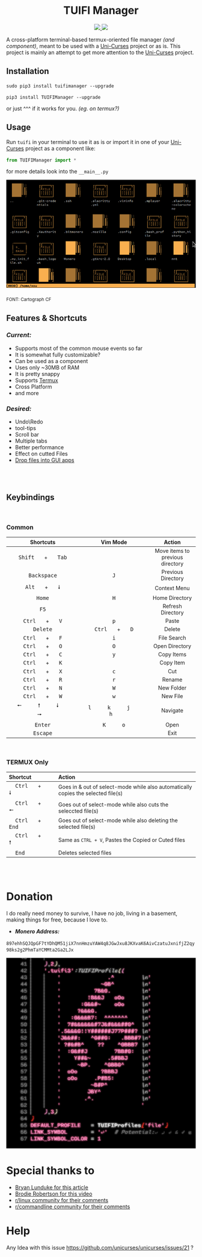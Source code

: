 

<div align="center">
<h1>TUIFI Manager</h1>
<p>
    <a href="https://github.com/GiorgosXou/TUIFIManager/pulse">
      <img src="https://img.shields.io/github/last-commit/GiorgosXou/TUIFIManager?color=%4dc71f&label=Last%20Commit&logo=github&style=flat-square"/>
    </a>
    <a href="https://github.com/GiorgosXou/TUIFIManager/blob/master/LICENSE.md">
      <img src="https://img.shields.io/github/license/GiorgosXou/TUIFIManager?label=License&logo=GNU&style=flat-square"/>
	</a>
</p>
</div>

A cross-platform terminal-based termux-oriented file manager *(and component)*, meant to be used with a [Uni-Curses](https://github.com/unicurses/unicurses) project or as is. This project is mainly an attempt to get more attention to the [Uni-Curses](https://github.com/unicurses/unicurses) project.


## Installation
```terminal
sudo pip3 install tuifimanager --upgrade
```
```terminal
pip3 install TUIFIManager --upgrade
```
or just ^^^ if it works for you. *(eg. on termux?)*


## Usage
Run `tuifi` in your terminal to use it as is or import it in one of your [Uni-Curses](https://github.com/unicurses/unicurses) project as a component like:
```python
from TUIFIManager import *
```
for more details look into the `__main__.py`

[![Preview]][#]

<sub>FONT: Cartograph CF</sub>

## Features & Shortcuts  
### *Current:*
* Supports most of the common mouse events so far
* It is somewhat fully customizable?
* Can be used as a component
* Uses only ~30MB of RAM
* It is pretty snappy <!-- Kinda lol -->
* Supports [Termux](https://github.com/termux) 
* Cross Platform 
* and more

### *Desired:*
* Undo\Redo
* tool-tips
* Scroll bar
* Multiple tabs
* Better performance
* Effect on cutted Files
* [Drop files into GUI apps](https://github.com/GiorgosXou/TUIFIManager/issues/21)

<br>
<br>

## Keybindings

<br>

### Common

| Shortcuts | Vim Mode | Action
|:---------:|:--------:|:-------:
| <kbd>  Shift  </kbd>  +  <kbd>  Tab  </kbd>  || Move items to <br> previous directory
| <kbd>  Backspace  </kbd> | <kbd>  J  </kbd> | Previous Directory
| <kbd>  Alt  </kbd>  +  <kbd>  🠗  </kbd> || Context Menu
| <kbd>  Home  </kbd> | <kbd>  H  </kbd> | Home Directory
| <kbd>  F5  </kbd> || Refresh Directory
| <kbd>  Ctrl  </kbd>  +  <kbd>  V  </kbd> | <kbd>  p  </kbd> | Paste
| <kbd>  Delete  </kbd> | <kbd>  Ctrl  </kbd>  +  <kbd>  D  </kbd> | Delete
| <kbd>  Ctrl  </kbd>  +  <kbd>  F  </kbd> | <kbd>  i  </kbd> | File Search
| <kbd>  Ctrl  </kbd>  +  <kbd>  O  </kbd> | <kbd>  O  </kbd> | Open Directory
| <kbd>  Ctrl  </kbd>  +  <kbd>  C  </kbd> | <kbd>  y  </kbd> | Copy Items
| <kbd>  Ctrl  </kbd>  +  <kbd>  K  </kbd> || Copy Item
| <kbd>  Ctrl  </kbd>  +  <kbd>  X  </kbd> | <kbd>  c  </kbd> | Cut
| <kbd>  Ctrl  </kbd>  +  <kbd>  R  </kbd> | <kbd>  r  </kbd> | Rename 
| <kbd>  Ctrl  </kbd>  +  <kbd>  N  </kbd> | <kbd>  W  </kbd> | New Folder
| <kbd>  Ctrl  </kbd>  +  <kbd>  W  </kbd> | <kbd>  w  </kbd> | New File
| <kbd>  🠔  </kbd>  <kbd>  🠕  </kbd>  <kbd>  🠗  </kbd>  <kbd>  🠖  </kbd> | <kbd>  l  </kbd>  <kbd>  k  </kbd>  <kbd>  j  </kbd>  <kbd>  h  </kbd> | Navigate
| <kbd>  Enter  </kbd> | <kbd>  K  </kbd>  <kbd>  o  </kbd> | Open
| <kbd>  Escape  </kbd> || Exit

<br>

### TERMUX Only

| Shortcut | Action
|:---------|:--------
| <kbd>  Ctrl  </kbd>  +  <kbd>  🠗  </kbd> | Goes in & out of select-mode while also automatically copies the selected file(s)
| <kbd>  Ctrl  </kbd>  +  <kbd>  🠔  </kbd> | Goes out of select-mode while also cuts the seleccted file(s)
| <kbd>  Ctrl  </kbd>  +  <kbd>  End  </kbd> | Goes out of select-mode while also deleting the selected file(s)
| <kbd>  Ctrl  </kbd>  +  <kbd>  🠕  </kbd> | Same as `CTRL + V`, Pastes the Copied or Cuted files
| <kbd>  End  </kbd> | Deletes selected files

<br>
<br>

# Donation

I do really need money to survive, I have no job, living in a basement, making things for free, because I love to.

- ***Monero Address:*** 

`897ehhSQJQpGF7tYDhQM51jiX7nnHmzuYAW4q8JGwJxu8JKXvaK6AivCzatuJxnifjZ2qy98ks2g2PhmTaYCMMta2Ga2LJx`

<div align="center">

[![Logo]][#]

</div>



# Special thanks to
- [Bryan Lunduke for this article](https://lunduke.substack.com/p/tuifi-manager-a-file-manager-in-the)
- [Brodie Robertson for this video](https://youtu.be/9laxdMKTZLA)
- [r/linux community for their comments](https://www.reddit.com/r/linux/comments/zzf5rx)
- [r/commandline community for their comments](https://www.reddit.com/r/commandline/comments/zt30v9)

# Help
Any Idea with this issue https://github.com/unicurses/unicurses/issues/21 ?


[Preview]: Resources/Preview.gif
[Logo]: Resources/Logo.png

[#]: #

